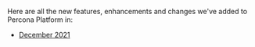 Here are all the new features, enhancements and changes we've added to Percona Platform in:
- [December 2021](December-2021.md)
